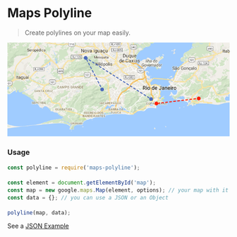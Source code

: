 # Maps Polyline

> Create polylines on your map easily.

![My map](https://raw.githubusercontent.com/alisonmonteiro/maps-polyline/master/images/map.png)

### Usage

```javascript
const polyline = require('maps-polyline');

const element = document.getElementById('map');
const map = new google.maps.Map(element, options); // your map with it's config
const data = {}; // you can use a JSON or an Object

polyline(map, data);
```

See a [JSON Example](https://github.com/alisonmonteiro/maps-polyline/blob/master/maps-example.json)
